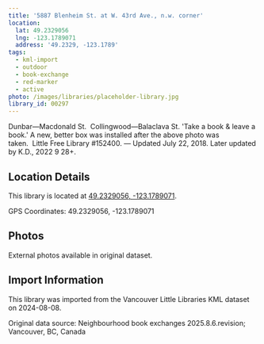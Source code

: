 ```yaml
---
title: '5887 Blenheim St. at W. 43rd Ave., n.w. corner'
location:
  lat: 49.2329056
  lng: -123.1789071
  address: '49.2329, -123.1789'
tags:
  - kml-import
  - outdoor
  - book-exchange
  - red-marker
  - active
photo: /images/libraries/placeholder-library.jpg
library_id: 00297
---
```

Dunbar—Macdonald St.  
Collingwood—Balaclava St.
'Take a book & leave a book.'
A new, better box was installed after the above photo was taken.  Little Free Library #152400.
— Updated July 22, 2018.
Later updated by K.D., 2022 9 28+.

## Location Details

This library is located at [49.2329056, -123.1789071](https://www.google.com/maps?q=49.2329056,-123.1789071).

GPS Coordinates: 49.2329056, -123.1789071

## Photos

External photos available in original dataset.

## Import Information

This library was imported from the Vancouver Little Libraries KML dataset on 2024-08-08.

Original data source: Neighbourhood book exchanges 2025.8.6.revision; Vancouver, BC, Canada
